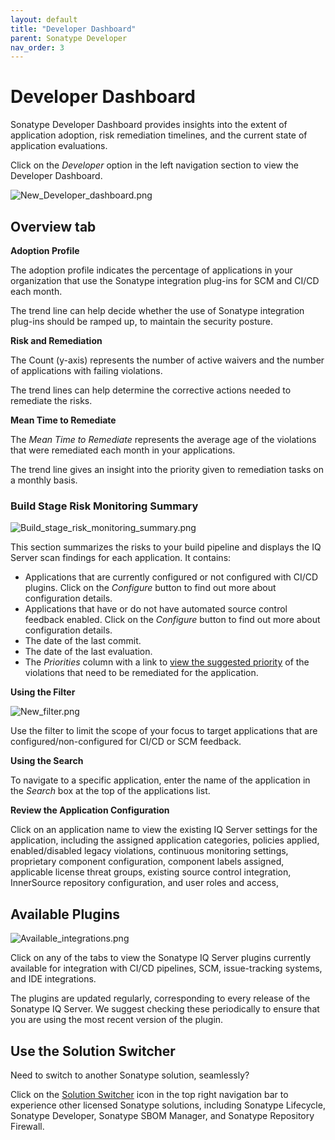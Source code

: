 ```yaml
---
layout: default
title: "Developer Dashboard"
parent: Sonatype Developer
nav_order: 3
---
```


# Developer Dashboard

Sonatype Developer Dashboard provides insights into the extent of application adoption, risk remediation timelines, and the current state of application evaluations.

Click on the *Developer* option in the left navigation section to view the Developer Dashboard.

![New_Developer_dashboard.png](/docs-at-surgery-poc/assets/images/uuid-2ed1f1bf-2375-d5f4-c7e3-57f866196439.png)

## Overview tab

**Adoption Profile**

The adoption profile indicates the percentage of applications in your organization that use the Sonatype integration plug-ins for SCM and CI/CD each month.

The trend line can help decide whether the use of Sonatype integration plug-ins should be ramped up, to maintain the security posture.

**Risk and Remediation**

The Count (y-axis) represents the number of active waivers and the number of applications with failing violations.

The trend lines can help determine the corrective actions needed to remediate the risks.

**Mean Time to Remediate**

The *Mean Time to Remediate* represents the average age of the violations that were remediated each month in your applications.

The trend line gives an insight into the priority given to remediation tasks on a monthly basis.

### Build Stage Risk Monitoring Summary

![Build_stage_risk_monitoring_summary.png](/docs-at-surgery-poc/assets/images/uuid-9459e7bd-f6f8-9dcf-222d-36651ffd821c.png)

This section summarizes the risks to your build pipeline and displays the IQ Server scan findings for each application. It contains:

- Applications that are currently configured or not configured with CI/CD plugins. Click on the *Configure* button to find out more about configuration details.
- Applications that have or do not have automated source control feedback enabled. Click on the *Configure* button to find out more about configuration details.
- The date of the last commit.
- The date of the last evaluation.
- The *Priorities* column with a link to [view the suggested priority](#UUID-1c4c14be-340a-dadb-6d0c-3da2dc62833f) of the violations that need to be remediated for the application.

**Using the Filter**

![New_filter.png](/docs-at-surgery-poc/assets/images/uuid-c7bbf428-1bce-e6fa-a572-412d6f57ee2e.png)

Use the filter to limit the scope of your focus to target applications that are configured/non-configured for CI/CD or SCM feedback.

**Using the Search**

To navigate to a specific application, enter the name of the application in the *Search* box at the top of the applications list.

**Review the Application Configuration**

Click on an application name to view the existing IQ Server settings for the application, including the assigned application categories, policies applied, enabled/disabled legacy violations, continuous monitoring settings, proprietary component configuration, component labels assigned, applicable license threat groups, existing source control integration, InnerSource repository configuration, and user roles and access,

## Available Plugins

![Available_integrations.png](/docs-at-surgery-poc/assets/images/uuid-9c4c296b-4895-fbf8-afb1-e2a038fb800c.png)

Click on any of the tabs to view the Sonatype IQ Server plugins currently available for integration with CI/CD pipelines, SCM, issue-tracking systems, and IDE integrations.

The plugins are updated regularly, corresponding to every release of the Sonatype IQ Server. We suggest checking these periodically to ensure that you are using the most recent version of the plugin.

## Use the Solution Switcher

Need to switch to another Sonatype solution, seamlessly?

Click on the [Solution Switcher](#UUID-f6cc2b00-f036-2711-ba56-621efcd473a5) icon in the top right navigation bar to experience other licensed Sonatype solutions, including Sonatype Lifecycle, Sonatype Developer, Sonatype SBOM Manager, and Sonatype Repository Firewall.
